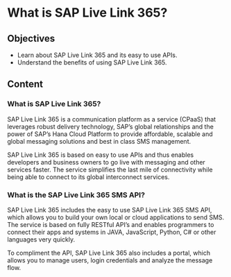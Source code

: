 # What is SAP Live Link 365?

## Objectives

* Learn about SAP Live Link 365 and its easy to use APIs.
* Understand the benefits of using SAP Live Link 365.

## Content

### What is SAP Live Link 365?

SAP Live Link 365 is a communication platform as a service \(CPaaS\) that leverages robust delivery technology, SAP’s global relationships and the power of SAP’s Hana Cloud Platform to provide affordable, scalable and global messaging solutions and best in class SMS management.  


SAP Live Link 365 is based on easy to use APIs and thus enables developers and business owners to go live with messaging and other services faster.  The service simplifies the last mile of connectivity while being able to connect to its global interconnect services. 

### What is the SAP Live Link 365 SMS API?

SAP Live Link 365 includes the easy to use SAP Live Link 365 SMS API, which allows you to build your own local or cloud applications to send SMS. The service is based on fully RESTful API’s and enables programmers to connect their apps and systems in JAVA, JavaScript, Python, C\# or other languages very quickly.  


To compliment the API, SAP Live Link 365 also includes a portal, which allows you to manage users, login credentials and analyze the message flow.

## 

